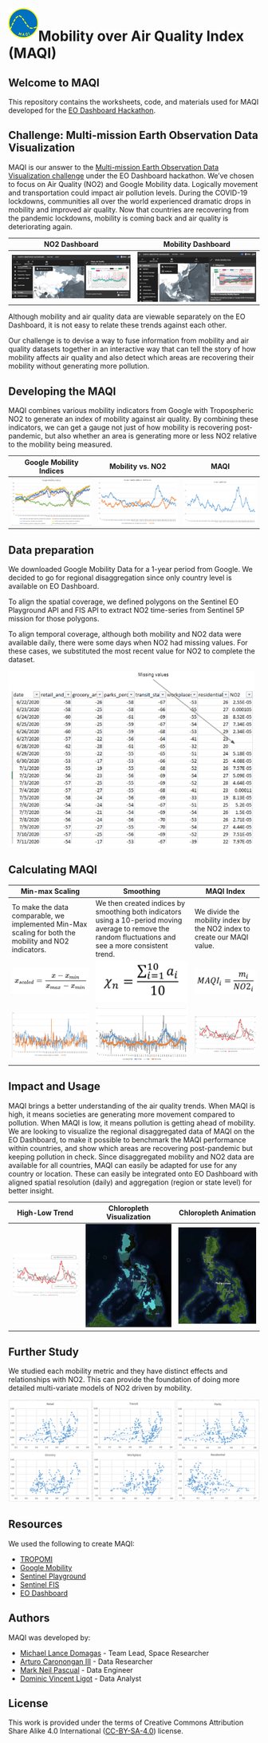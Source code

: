 <img src="https://github.com/docligot/maqi/blob/main/images/maqi_logo.png" align="left" height="60" width="60" >

# Mobility over Air Quality Index (MAQI)

## Welcome to MAQI

This repository contains the worksheets, code, and materials used for MAQI developed for the [EO Dashboard Hackathon](https://www.eodashboardhackathon.org/). 

## Challenge: Multi-mission Earth Observation Data Visualization

MAQI is our answer to the [Multi-mission Earth Observation Data Visualization challenge](https://www.eodashboardhackathon.org/challenges/interactive-data-exploration/multi-mission-earth-observation-data-visualization/details) under the EO Dashboard hackathon. We’ve chosen to focus on Air Quality (NO2) and Google Mobility data. Logically movement and transportation could impact air pollution levels. During the COVID-19 lockdowns, communities all over the world experienced dramatic drops in mobility and improved air quality. Now that countries are recovering from the pandemic lockdowns, mobility is coming back and air quality is deteriorating again. 

NO2 Dashboard | Mobility Dashboard
--- | --- 
![NO2 Dashboard](https://github.com/docligot/maqi/blob/main/images/no2_eo_dashboard.PNG) | ![Mobility dashboard](https://github.com/docligot/maqi/blob/main/images/mobility_eo_dashboard.PNG)

Although mobility and air quality data are viewable separately on the EO Dashboard, it is not easy to relate these trends against each other. 

Our challenge is to devise a way to fuse information from mobility and air quality datasets together in an interactive way that can tell the story of how mobility affects air quality and also detect which areas are recovering their mobility without generating more pollution. 

## Developing the MAQI

MAQI combines various mobility indicators from Google with Tropospheric NO2 to generate an index of mobility against air quality. By combining these indicators, we can get a gauge not just of how mobility is recovering post-pandemic, but also whether an area is generating more or less NO2 relative to the mobility being measured. 

Google Mobility Indices | Mobility vs. NO2 | MAQI
--- | --- | ---
![Google Mobility Indices](https://github.com/docligot/maqi/blob/main/images/google_mobility_data.PNG) | ![Mobility vs. NO2](https://github.com/docligot/maqi/blob/main/images/Residential_NO2_Index.PNG) | ![Residential MAQI Index](https://github.com/docligot/maqi/blob/main/images/Residential_MAQI.PNG)

## Data preparation

We downloaded Google Mobility Data for a 1-year period from Google. We decided to go for regional disaggregation since only country level is available on EO Dashboard. 

To align the spatial coverage, we defined polygons on the Sentinel EO Playground API and FIS API to extract NO2 time-series from Sentinel 5P mission for those polygons. 

To align temporal coverage, although both mobility and NO2 data were available daily, there were some days when NO2 had missing values. For these cases, we substituted the most recent value for NO2 to complete the dataset. 

![Missing Values](https://github.com/docligot/maqi/blob/main/images/missing_values.PNG)

## Calculating MAQI

Min-max Scaling | Smoothing | MAQI Index
--- | --- | ---
To make the data comparable, we implemented Min-Max scaling for both the mobility and NO2 indicators. | We then created indices by smoothing both indicators using a 10-period moving average to remove the random fluctuations and see a more consistent trend. | We divide the mobility index by the NO2 index to create our MAQI value.
![Formula Min-max Scalar](https://github.com/docligot/maqi/blob/main/images/formula_scaling.PNG) | ![Formula Smoothing](https://github.com/docligot/maqi/blob/main/images/formula_moving_average.PNG) | ![Formula MAQI Index](https://github.com/docligot/maqi/blob/main/images/formula_maqi.PNG)
![Min-max Scalar](https://github.com/docligot/maqi/blob/main/images/mix_max_scalar.PNG) | ![Smoothing Index](https://github.com/docligot/maqi/blob/main/images/smoothing_index.PNG) | ![MAQI Index](https://github.com/docligot/maqi/blob/main/images/maqi_index.PNG)

## Impact and Usage

MAQI brings a better understanding of the air quality trends. When MAQI is high, it means societies are generating more movement compared to pollution. When MAQI is low, it means pollution is getting ahead of mobility. We are looking to visualize the regional disaggregated data of MAQI on the EO Dashboard, to make it possible to benchmark the MAQI performance within countries, and show which areas are recovering post-pandemic but keeping pollution in check. Since disaggregated mobility and NO2 data are available for all countries, MAQI can easily be adapted for use for any country or location. These can easily be integrated onto EO Dashboard with aligned spatial resolution (daily) and aggregation (region or state level) for better insight.

High-Low Trend | Chloropleth Visualization | Chloropleth Animation
--- | --- | ---
![High-Low Trend](https://github.com/docligot/maqi/blob/main/images/maqi_hi_low.PNG) | ![Chloropleth](https://github.com/docligot/maqi/blob/main/images/chloropleth_maqi.PNG) | ![Chloropleth Animation](https://github.com/docligot/maqi/blob/main/images/maqi.gif)

## Further Study

We studied each mobility metric and they have distinct effects and relationships with NO2. This can provide the foundation of doing more detailed multi-variate models of NO2 driven by mobility. 

![Scatterplot](https://github.com/docligot/maqi/blob/main/images/mobility_scatter_plots.PNG)

## Resources

We used the following to create MAQI: 
* [TROPOMI](http://www.tropomi.eu/)
* [Google Mobility](https://www.google.com/covid19/mobility/)
* [Sentinel Playground](https://www.sentinel-hub.com/explore/sentinelplayground/)
* [Sentinel FIS](https://www.sentinel-hub.com/develop/api/ogc/fis-request/)
* [EO Dashboard](https://eodashboard.org/)

## Authors

MAQI was developed by: 

* [Michael Lance Domagas](https://www.linkedin.com/in/catch2t8/) - Team Lead, Space Researcher
* [Arturo Caronongan III](https://www.linkedin.com/in/arturo-caronongan-130970a6/) - Data Researcher
* [Mark Neil Pascual](https://www.linkedin.com/in/markpascual1986/) - Data Engineer
* [Dominic Vincent Ligot](https://www.linkedin.com/in/docligot/) - Data Analyst

## License

This work is provided under the terms of Creative Commons Attribution Share Alike 4.0 International ([CC-BY-SA-4.0](https://choosealicense.com/licenses/cc-by-sa-4.0/)) license.
